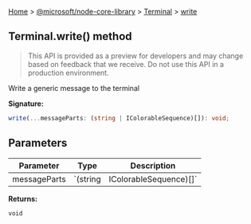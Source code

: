 [Home](./index) &gt; [@microsoft/node-core-library](./node-core-library.md) &gt; [Terminal](./node-core-library.terminal.md) &gt; [write](./node-core-library.terminal.write.md)

## Terminal.write() method

> This API is provided as a preview for developers and may change based on feedback that we receive. Do not use this API in a production environment.
> 

Write a generic message to the terminal

<b>Signature:</b>

```typescript
write(...messageParts: (string | IColorableSequence)[]): void;
```

## Parameters

|  Parameter | Type | Description |
|  --- | --- | --- |
|  messageParts | `(string | IColorableSequence)[]` |  |

<b>Returns:</b>

`void`

